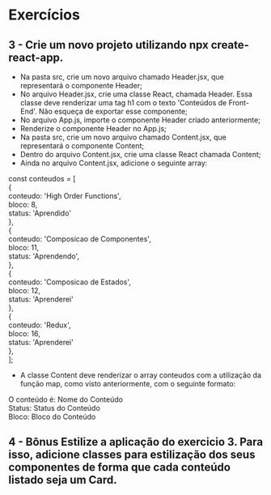 # Exercícios

## 3 - Crie um novo projeto utilizando npx create-react-app.

- Na pasta src, crie um novo arquivo chamado Header.jsx, que representará o componente Header;
- No arquivo Header.jsx, crie uma classe React, chamada Header. Essa classe deve renderizar uma tag h1 com o texto 'Conteúdos de Front-End'. Não esqueça de exportar esse componente;
- No arquivo App.js, importe o componente Header criado anteriormente;
- Renderize o componente Header no App.js;
- Na pasta src, crie um novo arquivo chamado Content.jsx, que representará o componente Content;
- Dentro do arquivo Content.jsx, crie uma classe React chamada Content;
- Ainda no arquivo Content.jsx, adicione o seguinte array:

const conteudos = [<br />
  {<br />
    conteudo: 'High Order Functions',<br />
    bloco: 8,<br />
    status: 'Aprendido'<br />
  },<br />
  {<br />
    conteudo: 'Composicao de Componentes',<br />
    bloco: 11,<br />
    status: 'Aprendendo',<br />
  },<br />
  {<br />
    conteudo: 'Composicao de Estados',<br />
    bloco: 12,<br />
    status: 'Aprenderei'<br />
  },<br />
  {<br />
    conteudo: 'Redux',<br />
    bloco: 16,<br />
    status: 'Aprenderei'<br />
  },<br />
];

- A classe Content deve renderizar o array conteudos com a utilização da função map, como visto anteriormente, com o seguinte formato:

O conteúdo é: Nome do Conteúdo<br />
Status: Status do Conteúdo<br />
Bloco: Bloco do Conteúdo<br />

## 4 - **Bônus** Estilize a aplicação do exercicio 3. Para isso, adicione classes para estilização dos seus componentes de forma que cada conteúdo listado seja um Card.
